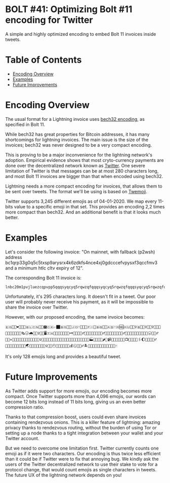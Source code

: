 # BOLT #41: Optimizing Bolt #11 encoding for Twitter

A simple and highly optimized encoding to embed Bolt 11 invoices inside tweets.

# Table of Contents

  * [Encoding Overview](#encoding-overview)
  * [Examples](#examples)
  * [Future Improvements](#future-improvements)

# Encoding Overview

The usual format for a Lightning invoice uses [bech32 encoding](https://github.com/bitcoin/bips/blob/master/bip-0173.mediawiki),
as specified in Bolt 11.

While bech32 has great properties for Bitcoin addresses, it has many shortcomings
for lightning invoices. The main issue is the size of the invoices; bech32 was
never designed to be a very compact encoding.

This is proving to be a major inconvenience for the lightning network's adoption.
Empirical evidence shows that most cryto-currency payments are done over the
decentralized network known as [Twitter](https://twitter.com). One severe limitation
of Twitter is that messages can be at most 280 characters long, and most Bolt 11
invoices are bigger than that when encoded using bech32.

Lightning needs a more compact encoding for invoices, that allows them to be sent
over tweets. The format we'll be using is based on [Twemoji](https://github.com/twitter/twemoji).

Twitter supports 3,245 different emojis as of 04-01-2020. We map every 11-bits value
to a specific emoji in that set. This provides an encoding 2,2 times more compact than
bech32. And an additional benefit is that it looks much better.

# Examples

Let's consider the following invoice: "On mainnet, with fallback (p2wsh) address
bc1qrp33g0q5c5txsp9arysrx4k6zdkfs4nce4xj0gdcccefvpysxf3qccfmv3 and a minimum htlc cltv expiry of 12".

The corresponding Bolt 11 invoice is:

```text
lnbc20m1pvjluezcqpvpp5qqqsyqcyq5rqwzqfqqqsyqcyq5rqwzqfqqqsyqcyq5rqwzqfqypqhp58yjmdan79s6qqdhdzgynm4zwqd5d7xmw5fk98klysy043l2ahrqsfp4qrp33g0q5c5txsp9arysrx4k6zdkfs4nce4xj0gdcccefvpysxf3q90qkf3gd7fcqs0ewr7t3xf72ptmc4n38evg0xhy4p64nlg7hgrmq6g997tkrvezs8afs0x0y8v4vs8thwsk6knkvdfvfa7wmhhpcsxcqw0ny48
```

Unfortunately, it's 295 characters long. It doesn't fit in a tweet.
Our poor user will probably never receive his payment, as it will be impossible
to share the invoice over Twitter.

However, with our proposed encoding, the same invoice becomes:

```text
🇪🇬🍅👩‍❤️‍👩💃🏼🇧🇱🇨🇳🏂🏿🅾🇨🇰👉🏿🇧🇬🍇📣🇯🇴🀄👩🏻‍🎓🇫🇮👨🇧🇶🎅🏾🇦🇩🀄🇭🆖🇭🇺👱🏿‍♀️🇧🏃🏻‍♀️🏃🏻‍♀️🇦🇽💛🏄🏽👩🏿‍🤝‍👨🏾🗞🕞🌧👱🏽‍♀️🇬🇭🖥🇹🇭👰🏾🏰📖👦🏼🚜🗝🏅📼🙋🏽‍♂️👩🏿‍🔬🇻🇺🐪🙇🏼‍♂️👨🏼‍🎨👩🏻‍🔬🏋🏻‍♂️🏧👋🏻👌🏽🎦👶🏼🏇🏿🕠🏌🏾‍♂️👩🏽‍✈️👩🏻‍🌾👨🏻‍🏫🖤👭🏽🈯💁🏿‍♀️👩🏾‍🌾👶🏿👰🏻🍾🔅👩🏿👩🏻‍🎤🇹🇬🈲🆔🙍🏻🔠🏭🚟📔🇨🇮🌶🚪📹🏣👱🏾👨‍🍳🌝📺🔬👩🏼‍🦰🖇🌔🙇🏻👱🏼‍♂️👩🏾‍🤝‍👩🏿🙅🚆👦🏾🌏🙄📮🍗🏃🏼🙇🏻‍♀️🇨🇫🕙🇬🇹🐐👩🏻‍💼💰🕥💇🏿‍♂️🏝👍🏽👩‍👧🎵👮🏿😍🇬🇳🇦🇷🀄
```

It's only 128 emojis long and provides a beautiful tweet.

# Future Improvements

As Twitter adds support for more emojis, our encoding becomes more compact.
Once Twitter supports more than 4,096 emojis, our words can become 12 bits long
instead of 11 bits long, giving us an even better compression ratio.

Thanks to that compression boost, users could even share invoices containing
rendezvous onions. This is a killer feature of lightning: amazing privacy thanks
to rendezvous routing, without the burden of using Tor or setting up a node thanks
to a tight integration between your wallet and your Twitter account.

But we need to overcome one limitation first. Twitter currently counts one emoji
as if it were two characters. Our encoding is thus twice less efficient than it
could be if Twitter were to fix that annoying bug. We kindly ask the users of the
Twitter decentralized network to use their stake to vote for a protocol change,
that would count emojis as single characters in tweets. The future UX of the
lightning network depends on you!
